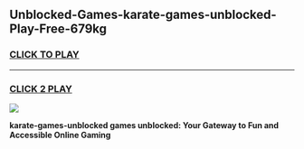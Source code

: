 
## Unblocked-Games-karate-games-unblocked-Play-Free-679kg
<h3>
<a href="https://premium76.site?title=karate-games-unblocked&ref=20M">CLICK TO PLAY</a></h3>
<hr>

<h3>
<a href="https://premium76.site?title=karate-games-unblocked&ref=20M">CLICK 2 PLAY</a>
  
</h3>

<a href="https://premium76.site?title=karate-games-unblocked&ref=19M"><img src="https://clearcache.store/games.png"></a>


**karate-games-unblocked games unblocked: Your Gateway to Fun and Accessible Online Gaming**
